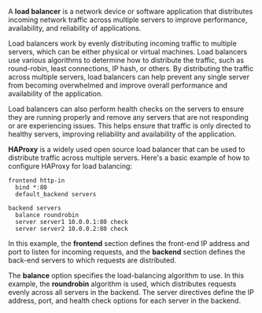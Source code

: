 A **load balancer** is a network device or software application that distributes incoming network traffic across multiple servers to improve performance, availability, and reliability of applications.

Load balancers work by evenly distributing incoming traffic to multiple servers, which can be either physical or virtual machines.
Load balancers use various algorithms to determine how to distribute the traffic, such as round-robin, least connections, IP hash, or others.
By distributing the traffic across multiple servers, load balancers can help prevent any single server from becoming overwhelmed and improve overall performance and availability of the application.

Load balancers can also perform health checks on the servers to ensure they are running properly and remove any servers that are not responding or are experiencing issues.
This helps ensure that traffic is only directed to healthy servers, improving reliability and availability of the application.

**HAProxy** is a widely used open source load balancer that can be used to distribute traffic across multiple servers.
Here's a basic example of how to configure HAProxy for load balancing:
```haproxy
frontend http-in
  bind *:80
  default_backend servers

backend servers
  balance roundrobin
  server server1 10.0.0.1:80 check
  server server2 10.0.0.2:80 check
```

In this example, the **frontend** section defines the front-end IP address and port to listen for incoming requests, and the **backend** section defines the back-end servers to which requests are distributed.

The **balance** option specifies the load-balancing algorithm to use.
In this example, the **roundrobin** algorithm is used, which distributes requests evenly across all servers in the backend.
The server directives define the IP address, port, and health check options for each server in the backend.
